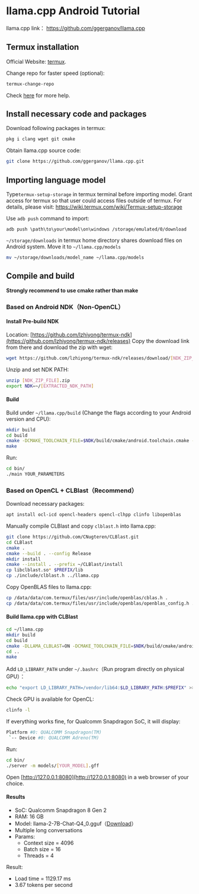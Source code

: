 # llama.cpp Android Tutorial

llama.cpp link： https://github.com/ggerganov/llama.cpp

## Termux installation

Official Website: [termux](https://termux.dev/en/index.html).

Change repo for faster speed (optional):

```bash
termux-change-repo
```

Check [here](https://wiki.termux.com/wiki/Package_Management) for more help.

## Install necessary code and packages

Download following packages in termux:

```bash
pkg i clang wget git cmake
```

Obtain llama.cpp source code:

```bash
git clone https://github.com/ggerganov/llama.cpp.git
```


## Importing language model

Type`termux-setup-storage` in termux terminal before importing model. Grant access for termux so that user could access files outside of termux. For details, please visit: https://wiki.termux.com/wiki/Termux-setup-storage

Use `adb push` command to import:

```
adb push \path\to\your\model\on\windows /storage/emulated/0/download
```

`~/storage/downloads` in termux home directory shares download files on Android system. Move it to `~/llama.cpp/models` 

```bash
mv ~/storage/downloads/model_name ~/llama.cpp/models
```

## Compile and build

**Strongly recommend to use cmake rather than make**

### Based on Android NDK（Non-OpenCL）

#### Install Pre-build NDK

Location: [https://github.com/lzhiyong/termux-ndk](https://github.com/lzhiyong/termux-ndk/releases)
Copy the download link from there and download the zip with wget:

```bash
wget https://github.com/lzhiyong/termux-ndk/releases/download/[NDK_ZIP_FILE].zip
```

Unzip and set NDK PATH:

```bash
unzip [NDK_ZIP_FILE].zip
export NDK=~/[EXTRACTED_NDK_PATH]
```

#### Build

Build under `~/llama.cpp/build` (Change the flags according to your Android version and CPU):

```bash
mkdir build
cd build
cmake -DCMAKE_TOOLCHAIN_FILE=$NDK/build/cmake/android.toolchain.cmake -DANDROID_ABI=arm64-v8a -DANDROID_PLATFORM=android-24 -DCMAKE_C_FLAGS=-march=native ..
make
```

Run:

```bash
cd bin/
./main YOUR_PARAMETERS
```

### Based on OpenCL + CLBlast（Recommend）

Download necessary packages: 

```bash
apt install ocl-icd opencl-headers opencl-clhpp clinfo libopenblas
```

Manually compile CLBlast and copy `clblast.h` into llama.cpp:

```bash
git clone https://github.com/CNugteren/CLBlast.git
cd CLBlast
cmake .
cmake --build . --config Release
mkdir install
cmake --install . --prefix ~/CLBlast/install
cp libclblast.so* $PREFIX/lib
cp ./include/clblast.h ../llama.cpp
```

Copy OpenBLAS files to llama.cpp:

```bash
cp /data/data/com.termux/files/usr/include/openblas/cblas.h .
cp /data/data/com.termux/files/usr/include/openblas/openblas_config.h .
```

#### Build llama.cpp with CLBlast

```bash
cd ~/llama.cpp
mkdir build
cd build
cmake -DLLAMA_CLBLAST=ON -DCMAKE_TOOLCHAIN_FILE=$NDK/build/cmake/android.toolchain.cmake -DANDROID_ABI=arm64-v8a -DANDROID_PLATFORM=android-24 -DCMAKE_C_FLAGS=-march=native -DCLBlast_DIR=~/CLBlast/install/lib/cmake/CLBlast ..
cd ..
make
```

Add `LD_LIBRARY_PATH` under `~/.bashrc`（Run program directly on physical GPU）：

```bash
echo "export LD_LIBRARY_PATH=/vendor/lib64:$LD_LIBRARY_PATH:$PREFIX" >> ~/.bashrc
```

Check GPU is available for OpenCL:

```bash
clinfo -l
```

If everything works fine, for Qualcomm Snapdragon SoC, it will display:

```bash
Platform #0: QUALCOMM Snapdragon(TM)
 `-- Device #0: QUALCOMM Adreno(TM)
```

Run:

```bash
cd bin/
./server -m models/[YOUR_MODEL].gff
```
Open [http://127.0.0.1:8080](http://127.0.0.1:8080) in a web browser of your choice.

#### Results

- SoC: Qualcomm Snapdragon 8 Gen 2
- RAM: 16 GB
- Model: llama-2-7B-Chat-Q4_0.gguf（[Download](https://huggingface.co/Rabinovich/Llama-2-7B-Chat-GGUF)）
- Multiple long conversations
- Params:
  - Context size = 4096
  - Batch size = 16
  - Threads = 4

Result:

- Load time = 1129.17 ms
- 3.67 tokens per second
